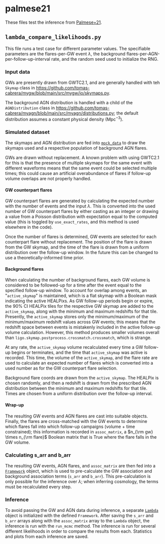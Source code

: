 # palmese21

These files test the inference from [Palmese+21](https://ui.adsabs.harvard.edu/abs/2021ApJ...914L..34P/abstract).

## `lambda_compare_likelihoods.py`

This file runs a test case for different parameter values.
The specifiable parameters are the flares-per-GW event $\lambda$, the background flares-per-AGN-per-follow-up-interval rate, and the random seed used to initialize the RNG.

### Input data

GWs are presently drawn from GWTC2.1, and are generally handled with teh `Skymap` class in https://github.com/tomas-cabrera/mygw/blob/main/src/mygw/io/skymaps.py.

The background AGN distribution is handled with a child of the `AGNDistribution` class in https://github.com/tomas-cabrera/myagn/blob/main/src/myagn/distributions.py; the default distribution assumes a constant physical density (Mpc$^{-3}$).

### Simulated dataset

The skymaps and AGN distribution are fed into [`mock_data`](https://github.com/tomas-cabrera/mygwagn/blob/80dbbe74f2c12f9deedeb189be597be593dc3ec6/src/mygwagn/inference/palmese21.py#L214) to draw the skymaps used and a respective population of background AGN flares.

GWs are drawn without replacement.
A known problem with using GWTC2.1 for this is that the presence of multiple skymaps for the same event with different waveforms means that the same event could be selected multiple times; this could cause an artificial overabundance of flares if follow-up volume overlaps are not properly handled.

#### GW counterpart flares

GW counterpart flares are generated by calculating the expected number with the number of events and the input $\lambda$.
This is converted into the used number of GW counterpart flares by either casting as an integer or drawing a value from a Poisson distribution with expectation equal to the computed value (this is toggled by `use_exact_rates`, and this method is used elsewhere in the code).

Once the number of flares is determined, GW events are selected for each counterpart flare without replacement.
The position of the flare is drawn from the GW skymap, and the time of the flare is drawn from a uniform distribution over the follow-up window.
In the future this can be changed to use a theoretically-informed time prior.

#### Background flares

When calculating the number of background flares, each GW volume is considered to be followed-up for a time after the event equal to the specified follow-up window.
To account for overlap among events, an "`active_skymap`" is maintained, which is a flat skymap with a Boolean mask indicating the active HEALPixs.
As GW follow-up periods begin or expire, the 90% CI HEALPix tiles for the respective GW skymap are added to the `active_skymap`, along with the minimum and maximum redshifts for that tile.
Presently, the `active_skymap` stores only the minimum/maximum of the minimum/maximum redshift values across GW events; this means that the redshift space between events is mistakenly included in the active follow-up volume calculation.
However, this method produces smaller volumes overall than `ligo.skymap.postprocess.crossmatch.crossmatch`, which is strange.

At any rate, the `active_skymap` volume recalculated every time a GW follow-up begins or terminates, and the time that `active_skymap` was active is recorded.
This time, the volume of the `active_skymap`, and the flare rate are used to calculate an expected number of flares which is converted into a used number as for the GW counterpart flare selection.

Background flare coords are drawn from the `active_skymap`.
The HEALPix is chosen randomly, and then a redshift is drawn from the prescribed AGN distribution between the minimum and maximum redshifts for that tile.
Times are chosen from a uniform distribution over the follow-up interval.

#### Wrap-up

The resulting GW events and AGN flares are cast into suitable objects.
Finally, the flares are cross-matched with the GW events to determine which flares fall into which follow-up campaigns (volume + time constrained); this information is recorded in `assoc_matrix`, a $n_{\rm gw} \times n_{\rm flare}$ Boolean matrix that is True where the flare falls in the GW volume.

### Calculating s_arr and b_arr

The resulting GW events, AGN flares, and `assoc_matrix` are then fed into a [`Framework`](https://github.com/tomas-cabrera/mygwagn/blob/80dbbe74f2c12f9deedeb189be597be593dc3ec6/src/mygwagn/inference/palmese21.py#L620) object, which is used to pre-calculate the GW association and background association terms (`s_arr` and `b_arr`).
This pre-calculation is only possible for the inference over $\lambda$; when inferring cosmology, the terms must be recalculated every step.

### Inference

To avoid passing the GW and AGN data during inference, a separate [`Lambda`](https://github.com/tomas-cabrera/mygwagn/blob/80dbbe74f2c12f9deedeb189be597be593dc3ec6/src/mygwagn/inference/palmese21.py#L762) object is initialized with the defined `Framework`.
After saving the `s_arr` and `b_arr` arrays along with the `assoc_matrix` array to the `Lambda` object, the inference is run with the `run_mcmc` method.
The inference is run for several different likelihoods in order to compare the results from each.
Statistics and plots from each inference are saved.
